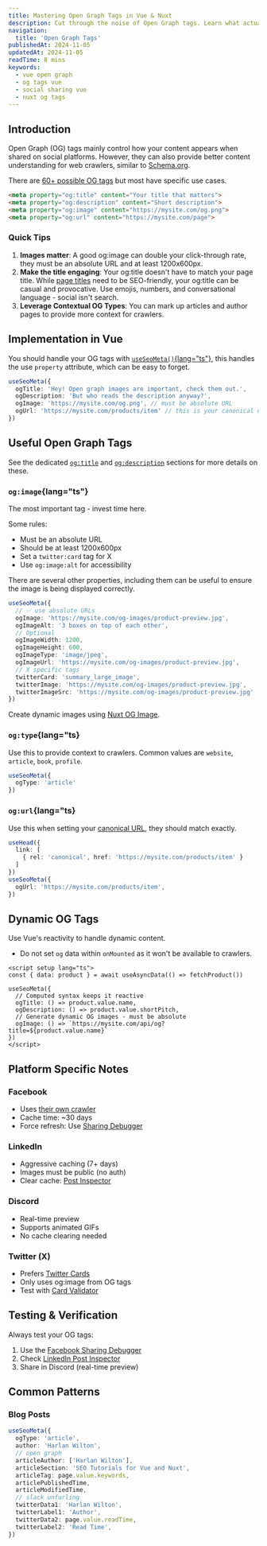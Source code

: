 ```yaml
---
title: Mastering Open Graph Tags in Vue & Nuxt
description: Cut through the noise of Open Graph tags. Learn what actually matters for social sharing, what you can skip, and how to implement them properly in Vue.
navigation:
  title: 'Open Graph Tags'
publishedAt: 2024-11-05
updatedAt: 2024-11-05
readTime: 8 mins
keywords:
  - vue open graph
  - og tags vue
  - social sharing vue
  - nuxt og tags
---
```


## Introduction

Open Graph (OG) tags mainly control how your content appears when shared on social platforms. However, they can also
provide better content understanding for web crawlers, similar to [Schema.org](/learn/mastering-meta/schema-org).

There are [60+ possible OG tags](https://ogp.me/) but most have specific use cases.

```html [Social Share]
<meta property="og:title" content="Your title that matters">
<meta property="og:description" content="Short description">
<meta property="og:image" content="https://mysite.com/og.png">
<meta property="og:url" content="https://mysite.com/page">
```


### Quick Tips

1. **Images matter**: A good og:image can double your click-through rate, they must be an absolute URL and at least 1200x600px.
2. **Make the title engaging**: Your og:title doesn't have to match your page title. While [page titles](/learn/mastering-meta/titles) need to be SEO-friendly, your og:title can be casual and provocative. Use emojis, numbers, and conversational language - social isn't search.
3. **Leverage Contextual OG Types**: You can mark up articles and author pages to provide more context for crawlers.

## Implementation in Vue

You should handle your OG tags with [`useSeoMeta()`{lang="ts"}](https://unhead.unjs.io/usage/composables/use-seo-meta), 
this handles the use `property` attribute, which can be easy to forget.

```ts
useSeoMeta({
  ogTitle: 'Hey! Open graph images are important, check them out.',
  ogDescription: 'But who reads the description anyway?',
  ogImage: 'https://mysite.com/og.png', // must be absolute URL
  ogUrl: 'https://mysite.com/products/item' // this is your canonical url
})
```

## Useful Open Graph Tags

See the dedicated [`og:title`](/learn/mastering-meta/open-graph#ogtitle) and [`og:description`](/learn/mastering-meta/open-graph#ogdescription) sections for more details on these.

### `og:image`{lang="ts"}

The most important tag - invest time here.

Some rules:
- Must be an absolute URL
- Should be at least 1200x600px
- Set a `twitter:card` tag for X
- Use `og:image:alt` for accessibility

There are several other properties, including them can be useful to ensure
the image is being displayed correctly. 

```ts
useSeoMeta({
  // ✅ use absolute URLs
  ogImage: 'https://mysite.com/og-images/product-preview.jpg',
  ogImageAlt: '3 boxes on top of each other',
  // Optional
  ogImageWidth: 1200,
  ogImageHeight: 600,
  ogImageType: 'image/jpeg',
  ogImageUrl: 'https://mysite.com/og-images/product-preview.jpg',
  // X specific tags
  twitterCard: 'summary_large_image',
  twitterImage: 'https://mysite.com/og-images/product-preview.jpg',
  twitterImageSrc: 'https://mysite.com/og-images/product-preview.jpg'
})
```

Create dynamic images using [Nuxt OG Image](/docs/og-image/getting-started/introduction).

### `og:type`{lang="ts}

Use this to provide context to crawlers. Common values are `website`, `article`, `book`, `profile`.

```ts
useSeoMeta({
  ogType: 'article'
})
```

### `og:url`{lang="ts}

Use this when setting your [canonical URL](/learn/controlling-crawlers/canonical-urls), they should match exactly.

```ts
useHead({
  link: [
    { rel: 'canonical', href: 'https://mysite.com/products/item' }
  ]
})
useSeoMeta({
  ogUrl: 'https://mysite.com/products/item',
})
```

## Dynamic OG Tags

Use Vue's reactivity to handle dynamic content.

- Do not set `og` data within `onMounted` as it won't be available to crawlers.

```vue
<script setup lang="ts">
const { data: product } = await useAsyncData(() => fetchProduct())

useSeoMeta({
  // Computed syntax keeps it reactive
  ogTitle: () => product.value.name,
  ogDescription: () => product.value.shortPitch,
  // Generate dynamic OG images - must be absolute
  ogImage: () => `https://mysite.com/api/og?title=${product.value.name}`
})
</script>
```

## Platform Specific Notes

### Facebook
- Uses [their own crawler](https://developers.facebook.com/docs/sharing/webmasters/crawler/)
- Cache time: ~30 days
- Force refresh: Use [Sharing Debugger](https://developers.facebook.com/tools/debug/)

### LinkedIn
- Aggressive caching (7+ days)
- Images must be public (no auth)
- Clear cache: [Post Inspector](https://www.linkedin.com/post-inspector/)

### Discord
- Real-time preview
- Supports animated GIFs
- No cache clearing needed

### Twitter (X)

- Prefers [Twitter Cards](/learn/mastering-meta/twitter-cards)
- Only uses og:image from OG tags
- Test with [Card Validator](https://cards-dev.twitter.com/validator)

## Testing & Verification

Always test your OG tags:

1. Use the [Facebook Sharing Debugger](https://developers.facebook.com/tools/debug/)
2. Check [LinkedIn Post Inspector](https://www.linkedin.com/post-inspector/)
3. Share in Discord (real-time preview)

## Common Patterns

### Blog Posts

```ts
useSeoMeta({
  ogType: 'article',
  author: 'Harlan Wilton',
  // open graph
  articleAuthor: ['Harlan Wilton'],
  articleSection: 'SEO Tutorials for Vue and Nuxt',
  articleTag: page.value.keywords,
  articlePublishedTime,
  articleModifiedTime,
  // slack unfurling
  twitterData1: 'Harlan Wilton',
  twitterLabel1: 'Author',
  twitterData2: page.value.readTime,
  twitterLabel2: 'Read Time',
})
```
